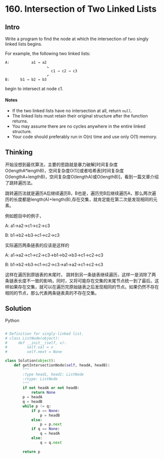 # 160. Intersection of Two Linked Lists

## Intro

Write a program to find the node at which the intersection of two singly linked lists begins.


For example, the following two linked lists:

```
A:          a1 → a2
                   ↘
                     c1 → c2 → c3
                   ↗            
B:     b1 → b2 → b3
```
begin to intersect at node c1.

#### Notes

* If the two linked lists have no intersection at all, return `null`.
* The linked lists must retain their original structure after the function returns.
* You may assume there are no cycles anywhere in the entire linked structure.
* Your code should preferably run in O(n) time and use only O(1) memory.

## Thinking

开始没想到最优算法，主要的思路就是暴力破解[时间复杂度O(lengthA*lengthB)，空间复杂度O(1)]或者哈希表[时间复杂度O(lengthA+lengthB)，空间复杂度O(lengthA)或O(lengthB)]，看到一篇文章介绍了跳转遍历法。

跳转遍历法就是遍历A后继续遍历B，B也是，遍历完B后继续遍历A，那么两次遍历的长度都是length(A)+length(B),存在交集，就肯定能在第二次是发现相同的元素。

例如题目中的例子，

A: a1->a2->c1->c2->c3

B: b1->b2->b3->c1->c2->c3

实际遍历两条链表的应该是这样的

A: a1->a2->c1->c2->c3->b1->b2->b3->c1->c2->c3

B: b1->b2->b3->c1->c2->c3->a1->a2->c1->c2->c3

这样在遍历到原链表的末尾时， 跳转到另一条链表继续遍历，这样一是消除了两条链表长度不一致的影响，同时，又将可能存在交集的末尾节点统一到了最后。这样如果存在交集，就可以在遍历完原始链表之后发现相同的节点。如果仍然不存在相同的节点，那么代表两条链表真的不存在交集。

## Solution

Python
 
```python

# Definition for singly-linked list.
# class ListNode(object):
#     def __init__(self, x):
#         self.val = x
#         self.next = None

class Solution(object):
    def getIntersectionNode(self, headA, headB):
        """
        :type head1, head1: ListNode
        :rtype: ListNode
        """
        if not headA or not headB:
            return None
        p = headA
        q = headB
        while p != q:
            if p == None:
                p = headB
            else:
                p = p.next
            if q == None:
                q = headA
            else:
                q = q.next
        
        return p
```